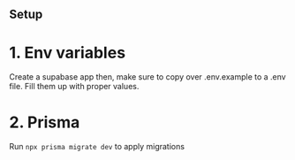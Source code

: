 ## Setup

# 1. Env variables

Create a supabase app then, make sure to copy over .env.example to a .env file.
Fill them up with proper values. 

# 2. Prisma

Run `npx prisma migrate dev` to apply migrations